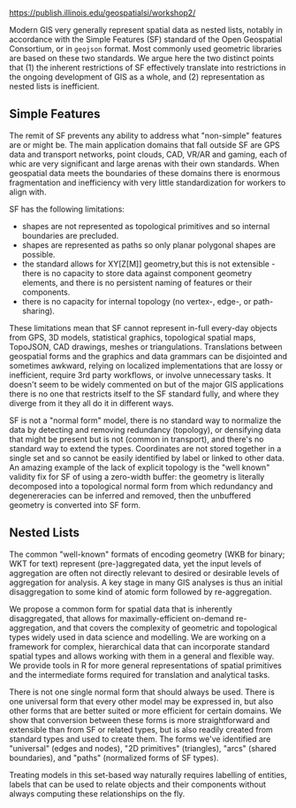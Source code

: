 

https://publish.illinois.edu/geospatialsi/workshop2/


Modern GIS very generally represent spatial data as nested lists, notably in
accordance with the Simple Features (SF) standard of the Open Geospatial
Consortium, or in `geojson` format. Most commonly used geometric libraries are
based on these two standards. We argue here the two distinct points that (1) the
inherent restrictions of SF effectively translate into restrictions in the
ongoing development of GIS as a whole, and (2) representation as nested lists is
inefficient.

## Simple Features

The remit of SF prevents any ability to address what "non-simple" features are
or might be. The main application domains that fall outside SF are GPS data and
transport networks, point clouds, CAD, VR/AR and gaming, each of whic are
very significant and large arenas with their own standards. When geospatial data
meets the boundaries of these domains there is enormous fragmentation and
inefficiency with very little standardization for workers to align with. 

SF has the following limitations:

* shapes are not represented as topological primitives and so internal boundaries are precluded.
* shapes are represented as paths so only planar polygonal shapes are possible.
* the standard allows for XY[Z[M]] geometry,but this is not extensible - there is no capacity to store data against component geometry elements, and there is no persistent naming of features or their components.
* there is no capacity for internal topology (no vertex-, edge-, or path-sharing).

These limitations mean that SF cannot represent in-full every-day objects from GPS, 3D models, statistical graphics, topological spatial maps, TopoJSON, CAD drawings, meshes or triangulations. Translations between geospatial forms and the graphics and data grammars can be disjointed and sometimes awkward, relying on localized implementations that are lossy or inefficient, require 3rd party workflows, or involve unnecessary tasks. It doesn't seem to be widely commented on but of the major GIS applications there is no one that restricts itself to the SF standard fully, and where they diverge from it they all do it in different ways. 

SF is not a "normal form" model, there is no standard way to normalize the data by detecting and removing redundancy (topology), or densifying data that might be present but is not (common in transport), and there's no standard way to extend the types. Coordinates are not stored together in a single set and so cannot be easily identified by label or linked to other data. An amazing example of the lack of explicit topology is the "well known" validity fix for SF of using a zero-width buffer: the geometry is literally decomposed into a topological normal form from which redundancy and degenereracies can be inferred and removed, then the unbuffered geometry is converted into SF form. 

## Nested Lists

The common "well-known" formats of encoding geometry (WKB for binary; WKT
for text) represent (pre-)aggregated data, yet the input levels of aggregation
are often not directly relevant to desired or desirable levels of aggregation
for analysis. A key stage in many GIS analyses is thus an initial disaggregation
to some kind of atomic form followed by re-aggregation.

We propose a common form for spatial data that is inherently disaggregated, that
allows for maximally-efficient on-demand re-aggregation, and that covers the
complexity of geometric and topological types widely used in data science and
modelling. We are working on a framework for complex, hierarchical data that can
incorporate standard spatial types and allows working with them in a general and
flexible way. We provide tools in R for more general representations of spatial
primitives and the intermediate forms required for translation and analytical
tasks.

There is not one single normal form that should always be used. There is one universal form that every other model may be expressed in, but also other forms that are better suited or more efficient for certain domains. We show that conversion between these forms is more straightforward and extensible than from SF or related types, but is also readily created from standard types and used to create them.  The forms we've identified are "universal" (edges and nodes), "2D primitives" (triangles), "arcs" (shared boundaries), and "paths" (normalized forms of SF types). 

Treating models in this set-based way naturally requires labelling of entities, labels that can be used to relate objects and their components without always computing these relationships on the fly. 




